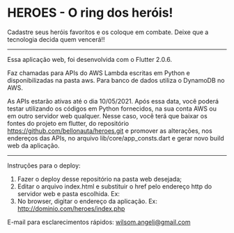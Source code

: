 # HEROES - O ring dos heróis!

Cadastre seus heróis favoritos e os coloque em combate. Deixe
que a tecnologia decida quem vencerá!!

---

Essa aplicação web, foi desenvolvida com o Flutter 2.0.6.

Faz chamadas para APIs do AWS Lambda escritas em Python e disponibilizadas
na pasta aws. Para banco de dados utiliza o DynamoDB no AWS.

As APIs estarão ativas até o dia 10/05/2021. Após essa data,
você poderá testar utilizando os códigos em Python fornecidos, na sua conta AWS ou
em outro servidor web qualquer.
Nesse caso, você terá que baixar os fontes do projeto em flutter, do repositório 
https://github.com/bellonauta/heroes.git e promover as alterações, nos endereços
das APIs, no arquivo lib/core/app_consts.dart e gerar novo build web da aplicação.

---

Instruções para o deploy:

1. Fazer o deploy desse repositório na pasta web desejada;
2. Editar o arquivo index.html e substituir o href pelo endereço http do 
   servidor web e pasta escolhida. Ex: <base href="http://dominio.com/heroes/">
3. No browser, digitar o endereço da aplicação. Ex: http://dominio.com/heroes/index.php
   
E-mail para esclarecimentos rápidos:
wilsom.angeli@gmail.com
